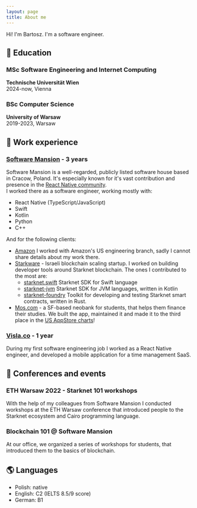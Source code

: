 ```yaml
---
layout: page
title: About me
---
```


Hi! I'm Bartosz. I'm a software engineer.

## 🏫 Education

### MSc Software Engineering and Internet Computing
**Technische Universität Wien** <br>
2024-now, Vienna

### BSc Computer Science
**University of Warsaw** <br>
2019-2023, Warsaw

## 🏢 Work experience

### [Software Mansion](https://www.swmansion.com) - 3 years
Software Mansion is a well-regarded, publicly listed software house based in Cracow, Poland. It's especially known for it's vast contribution and presence in the [React Native community](https://swmansion.com/react-native). <br>
I worked there as a software engineer, working mostly with:
- React Native (TypeScript/JavaScript)
- Swift
- Kotlin
- Python
- C++

And for the following clients:
- [Amazon](https://www.amazon.com) I worked with Amazon's US engineering branch, sadly I cannot share details about my work there.
- [Starkware](https://www.starkware.co) - Israeli blockchain scaling startup. I worked on building developer tools around Starknet blockchain. The ones I contributed to the most are:
  - [starknet.swift](https://github.com/software-mansion/starknet.swift) Starknet SDK for Swift language
  - [starknet-jvm](https://github.com/software-mansion/starknet-jvm) Starknet SDK for JVM languages, written in Kotlin
  - [starknet-foundry](https://github.com/foundry-rs/starknet-foundry) Toolkit for developing and testing Starknet smart contracts, written in Rust.
- [Mos.com](https://www.mos.com) - a SF-based neobank for students, that helps them finance their studies. We built the app, maintained it and made it to the third place in the [US AppStore charts](https://x.com/mosdotcom/status/1462595591544848390)!


### [Visla.co](visla.co) - 1 year
During my first software engineering job I worked as a React Native engineer, and developed a mobile application for a time management SaaS.

## 🎤 Conferences and events

### ETH Warsaw 2022 - Starknet 101 workshops
With the help of my colleagues from Software Mansion I conducted workshops at the ETH Warsaw conference that introduced people to the Starknet ecosystem and Cairo programming language.

### Blockchain 101 @ Software Mansion
At our office, we organized a series of workshops for students, that introduced them to the basics of blockchain.

## 🌎 Languages
- Polish: native
- English: C2 (IELTS 8.5/9 score)
- German: B1